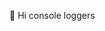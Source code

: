 👋 Hi console loggers

<!---
neo-franklin-tina/neo-franklin-tina is a ✨ special ✨ repository because its `README.md` (this file) appears on your GitHub profile.
You can click the Preview link to take a look at your changes.
--->
